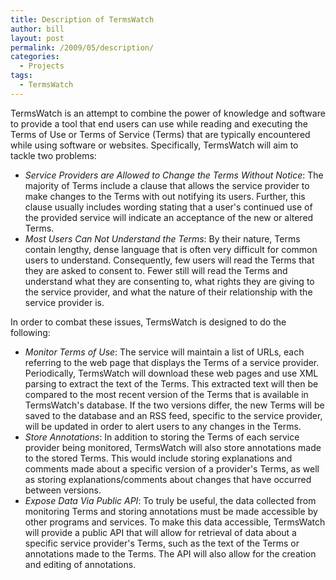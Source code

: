 ```yaml
---
title: Description of TermsWatch
author: bill
layout: post
permalink: /2009/05/description/
categories:
  - Projects
tags:
  - TermsWatch
---
```

TermsWatch is an attempt to combine the power of knowledge and software to
provide a tool that end users can use while reading and executing the Terms of
Use or Terms of Service (Terms) that are typically encountered while using
software or websites. Specifically, TermsWatch will aim to tackle two
problems:

  * *Service Providers are Allowed to Change the Terms Without Notice*: The
    majority of Terms include a clause that allows the service provider to make
    changes to the Terms with out notifying its users. Further, this clause
    usually includes wording stating that a user's continued use of the
    provided service will indicate an acceptance of the new or altered Terms.
  * *Most Users Can Not Understand the Terms*: By their nature, Terms contain
    lengthy, dense language that is often very difficult for common users to
    understand. Consequently, few users will read the Terms that they are asked
    to consent to. Fewer still will read the Terms and understand what they are
    consenting to, what rights they are giving to the service provider, and
    what the nature of their relationship with the service provider is.

In order to combat these issues, TermsWatch is designed to do the following:

  * *Monitor Terms of Use*: The service will maintain a list of URLs, each
    referring to the web page that displays the Terms of a service provider.
    Periodically, TermsWatch will download these web pages and use XML parsing
    to extract the text of the Terms. This extracted text will then be
    compared to the most recent version of the Terms that is available in
    TermsWatch's database. If the two versions differ, the new Terms will be
    saved to the database and an RSS feed, specific to the service provider,
    will be updated in order to alert users to any changes in the Terms.
  * *Store Annotations*: In addition to storing the Terms of each service
    provider being monitored, TermsWatch will also store annotations made to
    the stored Terms. This would include storing explanations and comments made
    about a specific version of a provider's Terms, as well as storing
    explanations/comments about changes that have occurred between versions.
  * *Expose Data Via Public API*: To truly be useful, the data collected from
    monitoring Terms and storing annotations must be made accessible by other
    programs and services. To make this data accessible, TermsWatch will
    provide a public API that will allow for retrieval of data about a specific
    service provider's Terms, such as the text of the Terms or annotations made
    to the Terms. The API will also allow for the creation and editing of
    annotations.
